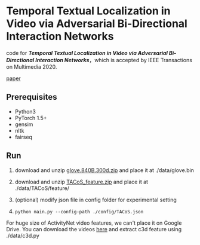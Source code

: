 # Temporal Textual Localization in Video via Adversarial Bi-Directional Interaction Networks
code for ***Temporal Textual Localization in Video via Adversarial Bi-Directional Interaction Networks***，which is accepted by IEEE Transactions on Multimedia 2020.

[paper](https://google.com/ncr)



## Prerequisites

- Python3
- PyTorch 1.5+
- gensim
- nltk
- fairseq



## Run

1. download and unzip [glove.840B.300d.zip](http://nlp.stanford.edu/data/glove.840B.300d.zip) and place it at ./data/glove.bin

3. download and unzip [TACoS_feature.zip](https://drive.google.com/file/d/1B0blGPXmmgyDNtmdxeSNoT9Gcw7t6tGl/view?usp=sharing) and place it at ./data/TACoS/feature/

4. (optional) modify json file in config folder for experimental setting

5. `python main.py --config-path ./config/TACoS.json`



For huge size of ActivityNet video features, we can't place it on Google Drive. You can download the videos [here](http://activity-net.org/download.html) and extract c3d feature using ./data/c3d.py